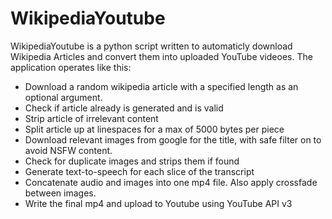 # WikipediaYoutube
WikipediaYoutube is a python script written to automaticly download Wikipedia Articles and convert them into uploaded YouTube videoes. 
The application operates like this:
- Download a random wikipedia article with a specified length as an optional argument.
- Check if article already is generated and is valid
- Strip article of irrelevant content
- Split article up at linespaces for a max of 5000 bytes per piece
- Download relevant images from google for the title, with safe filter on to avoid NSFW content.
- Check for duplicate images and strips them if found
- Generate text-to-speech for each slice of the transcript
- Concatenate audio and images into one mp4 file. Also apply crossfade between images.
- Write the final mp4 and upload to Youtube using YouTube API v3

